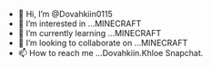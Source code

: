 - 👋 Hi, I’m @Dovahkiin0115
- 👀 I’m interested in ...MINECRAFT
- 🌱 I’m currently learning ...MINECRAFT
- 💞️ I’m looking to collaborate on ...MINECRAFT
- 📫 How to reach me ...Dovahkiin.Khloe Snapchat. 

<!---
Dovahkiin0115/Dovahkiin0115 is a ✨ special ✨ repository because its `README.md` (this file) appears on your GitHub profile.
You can click the Preview link to take a look at your changes.
--->
